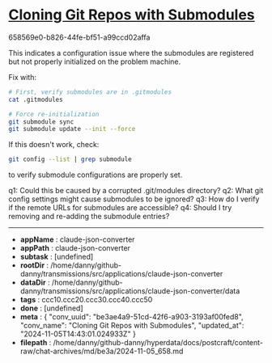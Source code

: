# [Cloning Git Repos with Submodules](https://claude.ai/chat/be3ae4a9-51cd-42f6-a903-3193af00fed8)

658569e0-b826-44fe-bf51-a99ccd02affa

 This indicates a configuration issue where the submodules are registered but not properly initialized on the problem machine.

Fix with:
```bash
# First, verify submodules are in .gitmodules
cat .gitmodules

# Force re-initialization
git submodule sync
git submodule update --init --force
```

If this doesn't work, check:
```bash
git config --list | grep submodule
```
to verify submodule configurations are properly set.

q1: Could this be caused by a corrupted .git/modules directory?
q2: What git config settings might cause submodules to be ignored?
q3: How do I verify if the remote URLs for submodules are accessible?
q4: Should I try removing and re-adding the submodule entries?

---

* **appName** : claude-json-converter
* **appPath** : claude-json-converter
* **subtask** : [undefined]
* **rootDir** : /home/danny/github-danny/transmissions/src/applications/claude-json-converter
* **dataDir** : /home/danny/github-danny/transmissions/src/applications/claude-json-converter/data
* **tags** : ccc10.ccc20.ccc30.ccc40.ccc50
* **done** : [undefined]
* **meta** : {
  "conv_uuid": "be3ae4a9-51cd-42f6-a903-3193af00fed8",
  "conv_name": "Cloning Git Repos with Submodules",
  "updated_at": "2024-11-05T14:43:01.024933Z"
}
* **filepath** : /home/danny/github-danny/hyperdata/docs/postcraft/content-raw/chat-archives/md/be3a/2024-11-05_658.md
